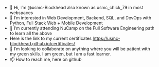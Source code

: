- 👋 Hi, I’m @usmc-Blockhead also known as usmc_chick_79 in most webspaces
- 👀 I’m interested in Web Development, Backend, SQL, and DevOps with Python, Full Stack Web + Mobile Development
- 🌱 I’m currently attending NuCamp on the Full Software Engineering path to learn all the above
- Here is the link to my current certificates https://usmc-blockhead.github.io/certificates/
- 💞️ I’m looking to collaborate on anything where you will be patient with my green skills.  I am green, but I am a fast learner.
- 📫 How to reach me, here on github

<!---
usmc-Blockhead/usmc-Blockhead is a ✨ special ✨ repository because its `README.md` (this file) appears on your GitHub profile.
You can click the Preview link to take a look at your changes.
--->
